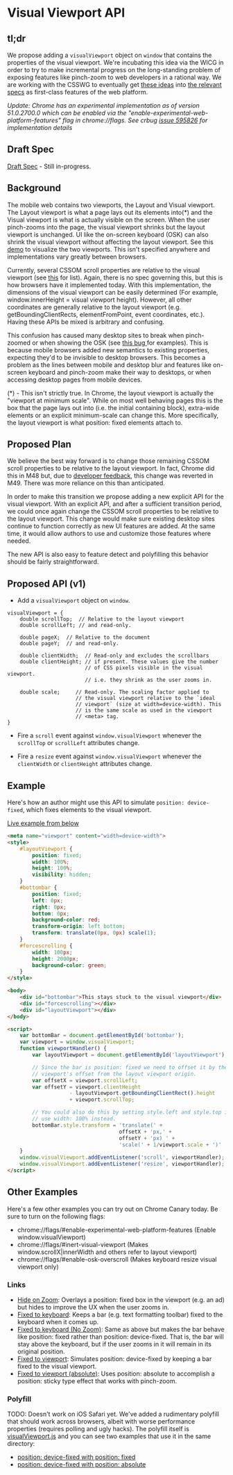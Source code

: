 # Visual Viewport API

## tl;dr

We propose adding a `visualViewport` object on `window` that contains the properties of the visual viewport.  We're incubating this idea via the WICG in order to try to make incremental progress on the long-standing problem of exposing features like pinch-zoom to web developers in a rational way.  We are working with the CSSWG to eventually get [these ideas](https://github.com/w3c/csswg-drafts/issues/206) into [the relevant specs](https://github.com/w3c/csswg-drafts/issues/505) as first-class features of the web platform.

_Update: Chrome has an experimental implementation as of version 51.0.2700.0 which can be enabled via the "enable-experimental-web-platform-features" flag in chrome://flags. See crbug [issue 595826](http://crbug.com/595826) for implementation details_

## Draft Spec

[Draft Spec](https://rawgit.com/WICG/ViewportAPI/master/spec.html) - Still in-progress.

## Background

The mobile web contains two viewports, the Layout and Visual viewport. The Layout viewport is what a page lays out its elements into(*) and the Visual viewport is what is actually visible on the screen. When the user pinch-zooms into the page, the visual viewport shrinks but the layout viewport is unchanged. UI like the on-screen keyboard (OSK) can also shrink the visual viewport without affecting the layout viewport. See this [demo](http://bokand.github.io/viewport/index.html) to visualize the two viewports. This isn't specified anywhere and implementations vary greatly between browsers.

Currently, several CSSOM scroll properties are relative to the visual viewport (see [this](https://docs.google.com/document/d/1ZzzvA_AuMDa_nlwIc9PdpzfIXsgrOZDixFvEFwrfXJM/edit#) for list). Again, there is no spec governing this, but this is how browsers have it implemented today. With this implementation, the dimensions of the visual viewport can be easily determined (For example, window.innerHeight = visual viewport height). However, all other coordinates are generally relative to the layout viewport (e.g. getBoundingClientRects, elementFromPoint, event coordinates, etc.). Having these APIs be mixed is arbitrary and confusing.

This confusion has caused many desktop sites to break when pinch-zoomed or when showing the OSK (see [this bug ](http://crbug.com/489206) for examples). This is because mobile browsers added new semantics to existing properties, expecting they'd to be invisible to desktop browsers. This becomes a problem as the lines between mobile and desktop blur and features like on-screen keyboard and pinch-zoom make their way to desktops, or when accessing desktop pages from mobile devices.

(*) - This isn't strictly true. In Chrome, the layout viewport is actually the "viewport at minimum scale". While on most well behaving pages this is the box that the page lays out into (i.e. the initial containing block), extra-wide elements or an explicit minimum-scale can change this. More specifically, the layout viewport is what position: fixed elements attach to.

## Proposed Plan

We believe the best way forward is to change those remaining CSSOM scroll properties to be relative to the layout viewport. In fact, Chrome did this in M48 but, due to [developer feedback](http://crbug.com/571297), this change was reverted in M49. There was more reliance on this than anticipated.

In order to make this transition we propose adding a new explicit API for the visual viewport. With an explicit API, and after a sufficient transition period, we could once again change the CSSOM scroll properties to be relative to the layout viewport. This change would make sure existing desktop sites continue to function correctly as new UI features are added. At the same time, it would allow authors to use and customize those features where needed.

The new API is also easy to feature detect and polyfilling this behavior should be fairly straightforward.

## Proposed API (v1)

  * Add a `visualViewport` object on `window`.

```
visualViewport = {
    double scrollTop;  // Relative to the layout viewport
    double scrollLeft; // and read-only.

    double pageX;  // Relative to the document
    double pageY;  // and read-only.

    double clientWidth;  // Read-only and excludes the scrollbars
    double clientHeight; // if present. These values give the number
                         // of CSS pixels visible in the visual viewport.
                         // i.e. they shrink as the user zooms in.

    double scale;     // Read-only. The scaling factor applied to
                      // the visual viewport relative to the `ideal
                      // viewport` (size at width=device-width). This
                      // is the same scale as used in the viewport
                      // <meta> tag.
}
```

  * Fire a `scroll` event against `window.visualViewport` whenever the `scrollTop` or `scrollLeft` attributes change.

  * Fire a `resize` event against `window.visualViewport` whenever the `clientWidth` or `clientHeight` attributes change.

## Example

Here's how an author might use this API to simulate `position: device-fixed`, which fixes elements to the visual viewport.

[Live example from below](https://rawgit.com/WICG/ViewportAPI/master/example.html)

```html
<meta name="viewport" content="width=device-width">
<style>
    #layoutViewport {
        position: fixed;
        width: 100%;
        height: 100%;
        visibility: hidden;
    }
    #bottombar {
        position: fixed;
        left: 0px;
        right: 0px;
        bottom: 0px;
        background-color: red;
        transform-origin: left bottom;
        transform: translate(0px, 0px) scale(1);
    }
    #forcescrolling {
        width: 100px;
        height: 2000px;
        background-color: green;
    }
</style>

<body>
    <div id="bottombar">This stays stuck to the visual viewport</div>
    <div id="forcescrolling"></div>
    <div id="layoutViewport"></div>
</body>

<script>
    var bottomBar = document.getElementById('bottombar');
    var viewport = window.visualViewport;
    function viewportHandler() {
        var layoutViewport = document.getElementById('layoutViewport');

        // Since the bar is position: fixed we need to offset it by the visual
        // viewport's offset from the layout viewport origin.
        var offsetX = viewport.scrollLeft;
        var offsetY = viewport.clientHeight
                    - layoutViewport.getBoundingClientRect().height
                    + viewport.scrollTop;

        // You could also do this by setting style.left and style.top if you
        // use width: 100% instead.
        bottomBar.style.transform = 'translate(' +
                                    offsetX + 'px,' +
                                    offsetY + 'px) ' +
                                    'scale(' + 1/viewport.scale + ')'
    }
    window.visualViewport.addEventListener('scroll', viewportHandler);
    window.visualViewport.addEventListener('resize', viewportHandler);
</script>
```
## Other Examples

Here's a few other examples you can try out on Chrome Canary today. Be sure to turn on the following flags:

  * chrome://flags/#enable-experimental-web-platform-features (Enable window.visualViewport)
  * chrome://flags/#inert-visual-viewport (Makes window.scrollX|innerWidth and others refer to layout viewport)
  * chrome://flags/#enable-osk-overscroll (Makes keyboard resize visual viewport only)

### Links

  * [Hide on Zoom](https://rawgit.com/WICG/ViewportAPI/master/examples/hide-on-zoom.html): Overlays a position: fixed
    box in the viewport (e.g. an ad) but hides to improve the UX when the user zooms in.
  * [Fixed to keyboard](https://rawgit.com/WICG/ViewportAPI/master/examples/fixed-to-keyboard.html): Keeps a bar (e.g.
    text formatting toolbar) fixed to the keyboard when it comes up.
  * [Fixed to keyboard (No Zoom)](https://rawgit.com/WICG/ViewportAPI/master/examples/fixed-to-keyboard-no-zoom.html):
    Same as above but makes the bar behave like position: fixed rather than position: device-fixed. That is, the
    bar will stay above the keyboard, but if the user zooms in it will remain in its original position.
  * [Fixed to viewport](https://rawgit.com/WICG/ViewportAPI/master/examples/fixed-to-viewport.html): Simulates position:
    device-fixed by keeping a bar fixed to the visual viewport.
  * [Fixed to viewport (absolute)](https://rawgit.com/WICG/ViewportAPI/master/examples/absolute-fixed-to-viewport.html):
    Uses position: absolute to accomplish a position: sticky type effect that works with pinch-zoom.

### Polyfill

  TODO: Doesn't work on iOS Safari yet.
  We've added a rudimentary polyfill that should work across browsers, albeit with worse
  performance properties (requires polling and ugly hacks). The polyfill itself is
  [visualViewport.js](https://github.com/WICG/ViewportAPI/blob/master/polyfill/visualViewport.js)
  and you can see two examples that use it in the same directory:

  * [position: device-fixed with position: fixed](https://rawgit.com/WICG/ViewportAPI/master/polyfill/vvapi-fix.html)
  * [position: device-fixed with position: absolute](https://rawgit.com/WICG/ViewportAPI/master/polyfill/vvapi-abs.html)

